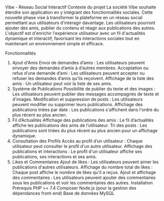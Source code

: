 Vibe - Réseau Social Interactif
Contexte du projet
La société Vibe souhaite étendre son application en y intégrant des fonctionnalités sociales. Cette nouvelle phase vise à transformer la plateforme en un réseau social permettant aux utilisateurs d'interagir davantage. Les utilisateurs pourront ajouter des amis, publier du contenu et réagir aux publications des autres. L'objectif est d'enrichir l'expérience utilisateur avec un fil d'actualités dynamique et interactif, favorisant les interactions sociales tout en maintenant un environnement simple et efficace.

Fonctionnalités
1. Ajout d'Amis
Envoi de demandes d’amis : Les utilisateurs peuvent envoyer des demandes d’amis à d’autres membres.
Acceptation ou refus d’une demande d’ami : Les utilisateurs peuvent accepter ou refuser les demandes d’amis qu'ils reçoivent.
Affichage de la liste des amis : Un utilisateur peut voir la liste de ses amis.
2. Système de Publications
Possibilité de publier du texte et des images : Les utilisateurs peuvent publier des messages accompagnés de texte et d'images.
Modification et suppression de posts : Les utilisateurs peuvent modifier ou supprimer leurs publications.
Affichage des publications triées par date : Les publications s'affichent dans l'ordre du plus récent au plus ancien.
3. Fil d’Actualités
Affichage des publications des amis : Le fil d’actualités affiche les publications des amis de l’utilisateur.
Tri des posts : Les publications sont triées du plus récent au plus ancien pour un affichage dynamique.
4. Consultation des Profils
Accès au profil d’un utilisateur : Chaque utilisateur peut consulter le profil d'un autre utilisateur.
Affichage des publications et interactions : Le profil d'un utilisateur affiche ses publications, ses interactions et ses amis.
5. Likes et Commentaires
Ajout de likes : Les utilisateurs peuvent aimer les publications d'autres utilisateurs.
Affichage du nombre total de likes : Chaque post affiche le nombre de likes qu'il a reçus.
Ajout et affichage des commentaires : Les utilisateurs peuvent ajouter des commentaires sous les publications et voir les commentaires des autres.
Installation
Prérequis
PHP >= 7.4
Composer
Node.js (pour la gestion des dépendances front-end)
Base de données MySQL